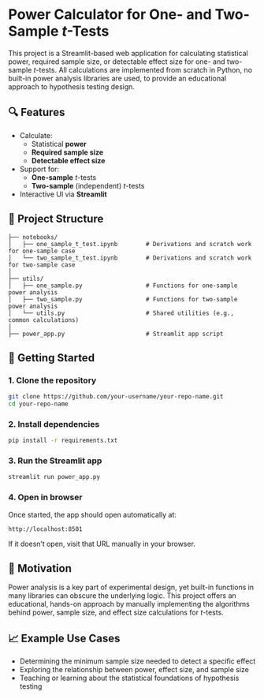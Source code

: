# Power Calculator for One- and Two-Sample *t*-Tests

This project is a Streamlit-based web application for calculating statistical power, required sample size, or detectable effect size for one- and two-sample *t*-tests. All calculations are implemented from scratch in Python, no built-in power analysis libraries are used, to provide an educational approach to hypothesis testing design.

## 🔍 Features

- Calculate:
  - Statistical **power**
  - **Required sample size**
  - **Detectable effect size**
- Support for:
  - **One-sample** *t*-tests
  - **Two-sample** (independent) *t*-tests
- Interactive UI via **Streamlit**

## 📂 Project Structure

```text
├── notebooks/
│   ├── one_sample_t_test.ipynb        # Derivations and scratch work for one-sample case
│   └── two_sample_t_test.ipynb        # Derivations and scratch work for two-sample case
│
├── utils/
│   ├── one_sample.py                  # Functions for one-sample power analysis
│   ├── two_sample.py                  # Functions for two-sample power analysis
│   └── utils.py                       # Shared utilities (e.g., common calculations)
│
├── power_app.py                       # Streamlit app script
```

## 🚀 Getting Started

### 1. Clone the repository

```bash
git clone https://github.com/your-username/your-repo-name.git
cd your-repo-name
```

### 2. Install dependencies

```bash
pip install -r requirements.txt
```

### 3. Run the Streamlit app

```bash
streamlit run power_app.py
```

### 4. Open in browser

Once started, the app should open automatically at:

```
http://localhost:8501
```

If it doesn’t open, visit that URL manually in your browser.

## 🧠 Motivation

Power analysis is a key part of experimental design, yet built-in functions in many libraries can obscure the underlying logic. This project offers an educational, hands-on approach by manually implementing the algorithms behind power, sample size, and effect size calculations for *t*-tests.

## 📈 Example Use Cases

- Determining the minimum sample size needed to detect a specific effect
- Exploring the relationship between power, effect size, and sample size
- Teaching or learning about the statistical foundations of hypothesis testing
